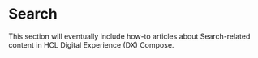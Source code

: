 # Search

This section will eventually include how-to articles about Search-related content in HCL Digital Experience (DX) Compose.

